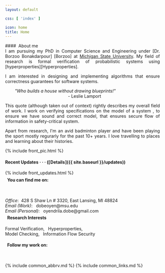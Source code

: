 ```yaml
---
layout: default

css: [ 'index' ]

icon: home
title: Home
---
```


<div class='pure-g'>

<div class='pure-u-1 pure-u-sm-1-2 pure-u-md-13-24 top-left' markdown='1'> 
#### <i class='fas fa-fw fa-sm fa-user'></i>&nbsp;About me

<div class='pure-g' style='text-align: justify; margin-top: -1em'>
<div class='pure-u-1 pure-u-md-22-24' markdown='1'>

I am pursuing my PhD in Computer Science and Engineering under [Dr. Borzoo Bonakdarpour] [Borzoo] at [Michigan State University](MSU).
My field of research is <span class='color-highlight'>formal verification of probabilistic systems</span> using [hyperproperties][Hyperproperties].

I am interested in <span class='color-highlight'>designing and implementing algorithms
that ensure correctness guarantees</span> for software systems.
<br>
<p class='indented' markdown='1'>
    &nbsp;&nbsp;&nbsp;&nbsp;&nbsp;&nbsp;&nbsp;&nbsp;<em>"Who builds a house without drawing blueprints!"</em><br>
    &nbsp;&nbsp;&nbsp;&nbsp;&nbsp;&nbsp;&nbsp;&nbsp;&nbsp;&nbsp;&nbsp;&nbsp;&nbsp;&nbsp;&nbsp;&nbsp;&nbsp;&nbsp;&nbsp;&nbsp;&nbsp;&nbsp;&nbsp;&nbsp;&nbsp;&nbsp;&nbsp;&nbsp;&nbsp;&nbsp;&nbsp;&nbsp;&nbsp;&nbsp;&nbsp;&nbsp;&nbsp;&nbsp;&nbsp;&nbsp;&nbsp;&nbsp;&nbsp;&nbsp;&nbsp;&nbsp;&nbsp;&nbsp;&nbsp;&nbsp;&nbsp; - Leslie Lamport
</p>
This quote (although taken out of context) rightly describes my overall field of work. I work on <span class='color-highlight'>verifying</span> specifications on the <span class='color-highlight'>model of a system </span>, to ensure we have <span class='color-highlight'>sound and correct</span> model, that ensures <span class='color-highlight'>secure flow of information</span> in safety-critical system.


Apart from research, I'm an avid badminton player and have been playing the sport mostly regurarly for the past 10+ years. I love travelling to places and learning about their histories. 
</div>
</div>

</div>

<div class='pure-u-1 pure-u-sm-1-2 pure-u-md-11-24 top-right' markdown='1' >
    {% include front_pic.html %} 

#### <i class='far fa-fw fa-sm fa-clock'></i> Recent Updates *&middot; &middot; &middot;* ([&#x200a;Details&#x200a;]({{ site.baseurl }}/updates))
<p>
{% include front_updates.html %}
</p>
</div>


<div class='pure-u-1 pure-u-md-13-24 bot-left' markdown='1' style= 'margin-top: -1em'>

#### <i class="fas fa-users"></i>&nbsp;&nbsp;You can find me on:
&nbsp;&nbsp;&nbsp;&nbsp;&nbsp;&nbsp;&nbsp;&nbsp;&nbsp;&nbsp;&nbsp;&nbsp;
<a href="https://www.linkedin.com/in/oyendrila-dobe/" target="_blank"><i class="fab fa-linkedin fa-2x"></i></a>
&nbsp;&nbsp;&nbsp;&nbsp;
<a href="https://www.instagram.com/girl_with_elephant_patronus/"><i class="fab fa-instagram-square fa-2x"></i></a>
&nbsp;&nbsp;&nbsp;&nbsp;
<!--<a href="https://twitter.com/OyendrilaDobe" target="_blank"><i class="fab fa-twitter-square fa-2x"></i></a>-->

<p class='indented' markdown='1'>
    <em>Office</em>: &nbsp;428 S Shaw Ln # 3320, East Lansing, MI 48824
    <br>
    <em>Email (Work)</em>: &nbsp; dobeoyen@msu.edu
    <br>
    <em>Email (Personal)</em>: &nbsp; oyendrila.dobe@gmail.com
</p>
    
</div>
<div class='pure-u-1 pure-u-md-11-24 bot-right' markdown='1' style= 'margin-top: -1em'>



#### <i class="fab fa-leanpub"></i>&nbsp; Research Interests

<p>
    Formal Verification, &nbsp; Hyperproperties, <br> Model Checking, &nbsp; Information Flow Security
</p>


#### <i class="fas fa-box-open"></i>&nbsp;&nbsp;Follow my work on:

&nbsp;&nbsp;&nbsp;&nbsp;&nbsp;&nbsp;&nbsp;&nbsp;&nbsp;&nbsp;&nbsp;&nbsp;&nbsp;&nbsp;&nbsp;&nbsp;
<a href="https://github.com/oyendrila-dobe" target="_blank"><i class="fab fa-github-square fa-2x"></i></a>
&nbsp;&nbsp;&nbsp;&nbsp;
<a href="https://scholar.google.com/citations?user=1AZzkbMAAAAJ&hl=en&oi=ao" target="_blank"><i class="ai ai-google-scholar-square ai-2x"></i></a>
</div>
</div>

{% include common_abbrv.md %}
{% include common_links.md %}

